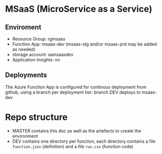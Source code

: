 # MSaaS (MicroService as a Service)

## Enviroment
- Resource Group: rgmsaas
- Function App: msaas-dev (msaas-stg and/or msaas-prd may be added as needed)
- storage account: samsaasdev
- Application Insights: on

## Deployments
The Azure Function App is configured for continous deployment from github, using a branch per deployment tier:
branch DEV deploys to msaas-dev

# Repo structure
- MASTER contains this doc as well as the artefacts to create the environment
- DEV contains one directory per function, each directory contains a file `function.json` (definition) and a file `run.csx` (function code)